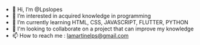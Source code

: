 - 👋 Hi, I’m @Lpslopes
- 👀 I’m interested in acquired knowledge in programming
- 🌱 I’m currently learning HTML, CSS, JAVASCRIPT, FLUTTER, PYTHON
- 💞️ I'm looking to collaborate on a project that can improve my knowledge
- 📫 How to reach me : lamartinelps@gmail.com

